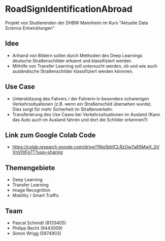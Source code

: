 # RoadSignIdentificationAbroad
Projekt von Studierenden der DHBW Mannheim im Kurs "Aktuelle Data Science Entwicklungen" 

## Idee
- Anhand von Bildern sollen durch Methoden des Deep Learnings deutsche Straßenschilder erkannt und klassifiziert werden.
- Mithilfe von Transfer Learning soll untersucht werden, ob und wie auch ausländische Straßenschilder klassifiziert werden könnnen.

## Use Case
- Unterstützung des Fahrers / der Fahrerin in besonders schwierigen Verkehrssituationen (z.B. wenn ein Straßenschild übersehen wurde). Dies sorgt für mehr Sicherheit im Straßenverkehr.
- Transferierung des Use Cases bei Verkehrssituationen im Ausland (Kann das Auto auch im Ausland fahren und dort die Schilder erkennen?)

## Link zum Google Colab Code
- https://colab.research.google.com/drive/11Nq1bhfCLRzOw7a85MwX_SVVnV0tFg7T?usp=sharing

## Themengebiete
- Deep Learning
- Transfer Learning
- Image Recognition
- Mobility / Smart Traffic

## Team
- Pascal Schmidt (8133405)
- Philipp Becht (9443009)
- Simon Wrigg (5874903)

